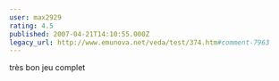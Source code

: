 ```yaml
---
user: max2929
rating: 4.5
published: 2007-04-21T14:10:55.000Z
legacy_url: http://www.emunova.net/veda/test/374.htm#comment-7963
---
```

très bon jeu complet